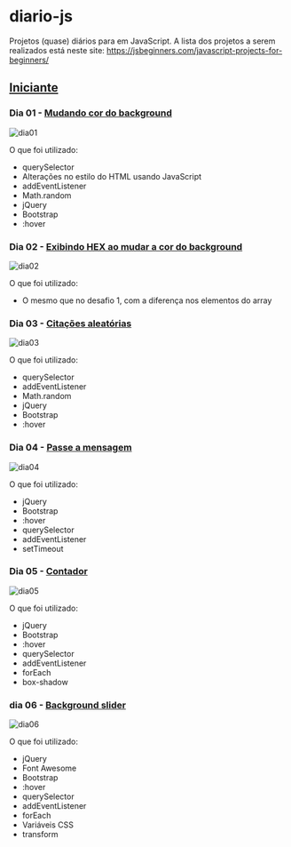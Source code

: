# diario-js
Projetos (quase) diários para em JavaScript. A lista dos projetos a serem realizados está neste site: https://jsbeginners.com/javascript-projects-for-beginners/

## [Iniciante](https://github.com/greicemsj/diario-js/tree/master/Iniciante)

### Dia 01 - [Mudando cor do background](https://github.com/greicemsj/diario-js/tree/master/Iniciante/Dia%2001%20-%20mudando%20cor%20do%20background)

![dia01](https://user-images.githubusercontent.com/51206170/114786090-f698fd80-9d53-11eb-8904-c65cb5a8bfe3.gif)

O que foi utilizado:
- querySelector
- Alterações no estilo do HTML usando JavaScript
- addEventListener
- Math.random
- jQuery
- Bootstrap
- :hover



### Dia 02 - [Exibindo HEX ao mudar a cor do background](https://github.com/greicemsj/diario-js/tree/master/Iniciante/Dia%2002%20-%20mudando%20cor%20do%20background%20e%20exibindo%20hex)

![dia02](https://user-images.githubusercontent.com/51206170/114955380-f885be00-9e32-11eb-9c69-f6925d358f05.gif)

O que foi utilizado:
- O mesmo que no desafio 1, com a diferença nos elementos do array 



### Dia 03 - [Citações aleatórias](https://github.com/greicemsj/diario-js/tree/master/Iniciante/Dia%2003%20-%20citações%20aleatórias)

![dia03](https://user-images.githubusercontent.com/51206170/115098407-56cfa100-9f06-11eb-8a02-0d71c4f49246.gif)

O que foi utilizado:
- querySelector
- addEventListener
- Math.random
- jQuery
- Bootstrap
- :hover


### Dia 04 - [Passe a mensagem](https://github.com/greicemsj/diario-js/tree/master/Iniciante/Dia%2004%20-%20passe%20a%20mensagem)

![dia04](https://user-images.githubusercontent.com/51206170/115128169-42e17900-9fb2-11eb-90c4-ce7ebd5d1b31.gif)

O que foi utilizado:
- jQuery
- Bootstrap
- :hover
- querySelector
- addEventListener
- setTimeout



### Dia 05 - [Contador](https://github.com/greicemsj/diario-js/tree/master/Iniciante/Dia%2005%20-%20contador)

![dia05](https://user-images.githubusercontent.com/51206170/115155087-a7edab00-a054-11eb-9608-4d8615af5d0e.gif)

O que foi utilizado:
- jQuery
- Bootstrap
- :hover
- querySelector
- addEventListener
- forEach
- box-shadow



### dia 06 - [Background slider]()

![dia06](https://user-images.githubusercontent.com/51206170/115319151-8b856780-a155-11eb-9e45-62c8f3474437.gif)

O que foi utilizado:
- jQuery
- Font Awesome
- Bootstrap
- :hover
- querySelector
- addEventListener
- forEach
- Variáveis CSS
- transform
